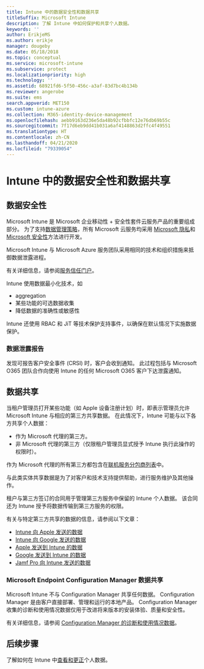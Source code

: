 ```yaml
---
title: Intune 中的数据安全性和数据共享
titleSuffix: Microsoft Intune
description: 了解 Intune 中如何保护和共享个人数据。
keywords: ''
author: ErikjeMS
ms.author: erikje
manager: dougeby
ms.date: 05/18/2018
ms.topic: conceptual
ms.service: microsoft-intune
ms.subservice: protect
ms.localizationpriority: high
ms.technology: ''
ms.assetid: 68921fd6-5f50-456c-a3af-83d7bc4b134b
ms.reviewer: angerobe
ms.suite: ems
search.appverid: MET150
ms.custom: intune-azure
ms.collection: M365-identity-device-management
ms.openlocfilehash: aebb9163d236e5da48b92cfbbfc12e76db69b55c
ms.sourcegitcommit: 7f17d6eb9dd41b031a6af4148863d2ffc4f49551
ms.translationtype: HT
ms.contentlocale: zh-CN
ms.lasthandoff: 04/21/2020
ms.locfileid: "79339054"
---
```

# <a name="data-security-and-sharing-in-intune"></a>Intune 中的数据安全性和数据共享


## <a name="data-security"></a>数据安全性

Microsoft Intune 是 Microsoft 企业移动性 + 安全性套件云服务产品的重要组成部分。 为了支持[数据管理策略](https://www.microsoft.com/en-us/TrustCenter/Security/default.aspx)，所有 Microsoft 云服务均采用 [Microsoft 隐私](https://www.microsoft.com/en-us/trustcenter/privacy)和 [Microsoft 安全性](https://www.microsoft.com/en-us/trustcenter/security/)方法进行开发。  

Microsoft Intune 与 Microsoft Azure 服务团队采用相同的技术和组织措施来抵御数据泄露进程。

有关详细信息，请参阅[服务信任门户](https://www.microsoft.com/en-us/TrustCenter/stp)。

Intune 使用数据最小化技术，如

- aggregation
- 某些功能的可选数据收集
- 降低数据的准确性或敏感性

Intune 还使用 RBAC 和 JiT 等技术保护支持事件，以确保在默认情况下实施数据保护。 

### <a name="data-breach-reporting"></a>数据泄露报告

发现可报告客户安全事件 (CRSI) 时，客户会收到通知。 此过程包括与 Microsoft O365 团队合作向使用 Intune 的任何 Microsoft O365 客户下达泄露通知。

## <a name="data-sharing"></a>数据共享

当租户管理员打开某些功能（如 Apple 设备注册计划）时，即表示管理员允许 Microsoft Intune 与相应的第三方共享数据。 在此情况下，Intune 可能与以下各方共享个人数据：

- 作为 Microsoft 代理的第三方。
- 非 Microsoft 代理的第三方（仅限租户管理员显式授予 Intune 执行此操作的权限时）。

作为 Microsoft 代理的所有第三方都包含在[联机服务分包商列表](https://aka.ms/Online_Serv_Subcontractor_List)中。

与此类实体共享数据是为了对客户和技术支持提供帮助，进行服务维护及其他操作。

租户与第三方签订的合同用于管理第三方服务中保留的 Intune 个人数据。 该合同还为 Intune 授予将数据传输到第三方服务的权限。  

有关与特定第三方共享的数据的信息，请参阅以下文章：
- [Intune 向 Apple 发送的数据](data-intune-sends-to-apple.md)
- [Intune 向 Google 发送的数据](data-intune-sends-to-google.md)
- [Apple 发送到 Intune 的数据](data-apple-sends-to-intune.md)
- [Google 发送到 Intune 的数据](data-google-sends-to-intune.md)
- [Jamf Pro 向 Intune 发送的数据](data-jamf-sends-to-intune.md)

### <a name="microsoft-endpoint-configuration-manager-data-sharing"></a>Microsoft Endpoint Configuration Manager 数据共享

Microsoft Intune 不与 Configuration Manager 共享任何数据。 Configuration Manager 是由客户直接部署、管理和运行的本地产品。 Configuration Manager 收集的诊断和使用情况数据仅用于改进将来版本的安装体验、质量和安全性。

有关详细信息，请参阅 [Configuration Manager 的诊断和使用情况数据](https://docs.microsoft.com/configmgr/core/plan-design/diagnostics/diagnostics-and-usage-data)。 


## <a name="next-steps"></a>后续步骤

了解如何在 Intune 中[查看和更正](privacy-data-view-correct.md)个人数据。
